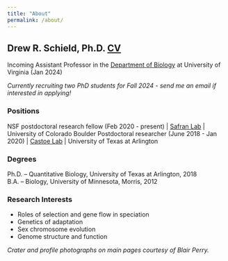 ```yaml
---
title: "About"
permalink: /about/
---
```

## Drew R. Schield, Ph.D. [CV](https://drewschield.github.io/CV/Schield_CV_07.21.23.pdf)

Incoming Assistant Professor in the [Department of Biology](https://bio.as.virginia.edu/) at University of Virginia (Jan 2024)

*Currently recruiting two PhD students for Fall 2024 - send me an email if interested in applying!*

### Positions
NSF postdoctoral research fellow (Feb 2020 - present) | [Safran Lab](http://www.safran-lab.com/) | University of Colorado Boulder
Postdoctoral researcher (June 2018 - Jan 2020) | [Castoe Lab](https://www.castoelaboratory.org/) | University of Texas at Arlington

### Degrees
Ph.D. – Quantitative Biology, University of Texas at Arlington, 2018  
B.A. – Biology, University of Minnesota, Morris, 2012  

### Research Interests
- Roles of selection and gene flow in speciation
- Genetics of adaptation
- Sex chromosome evolution
- Genome structure and function



*Crater and profile photographs on main pages courtesy of Blair Perry.*
